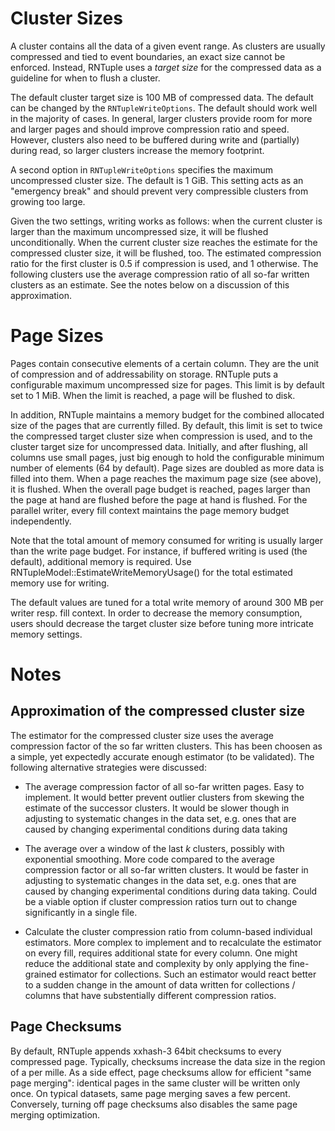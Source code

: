 Cluster Sizes
=============

A cluster contains all the data of a given event range.
As clusters are usually compressed and tied to event boundaries, an exact size cannot be enforced.
Instead, RNTuple uses a *target size* for the compressed data as a guideline for when to flush a cluster.

The default cluster target size is 100 MB of compressed data.
The default can be changed by the `RNTupleWriteOptions`.
The default should work well in the majority of cases.
In general, larger clusters provide room for more and larger pages and should improve compression ratio and speed.
However, clusters also need to be buffered during write and (partially) during read,
so larger clusters increase the memory footprint.

A second option in `RNTupleWriteOptions` specifies the maximum uncompressed cluster size.
The default is 1 GiB.
This setting acts as an "emergency break" and should prevent very compressible clusters from growing too large.

Given the two settings, writing works as follows:
when the current cluster is larger than the maximum uncompressed size, it will be flushed unconditionally.
When the current cluster size reaches the estimate for the compressed cluster size, it will be flushed, too.
The estimated compression ratio for the first cluster is 0.5 if compression is used, and 1 otherwise.
The following clusters use the average compression ratio of all so-far written clusters as an estimate.
See the notes below on a discussion of this approximation.


Page Sizes
==========

Pages contain consecutive elements of a certain column.
They are the unit of compression and of addressability on storage.
RNTuple puts a configurable maximum uncompressed size for pages.
This limit is by default set to 1 MiB.
When the limit is reached, a page will be flushed to disk.

In addition, RNTuple maintains a memory budget for the combined allocated size of the pages that are currently filled.
By default, this limit is set to twice the compressed target cluster size when compression is used,
and to the cluster target size for uncompressed data.
Initially, and after flushing, all columns use small pages,
just big enough to hold the configurable minimum number of elements (64 by default).
Page sizes are doubled as more data is filled into them.
When a page reaches the maximum page size (see above), it is flushed.
When the overall page budget is reached,
pages larger than the page at hand are flushed before the page at hand is flushed.
For the parallel writer, every fill context maintains the page memory budget independently.

Note that the total amount of memory consumed for writing is usually larger than the write page budget.
For instance, if buffered writing is used (the default), additional memory is required.
Use RNTupleModel::EstimateWriteMemoryUsage() for the total estimated memory use for writing.

The default values are tuned for a total write memory of around 300 MB per writer resp. fill context.
In order to decrease the memory consumption,
users should decrease the target cluster size before tuning more intricate memory settings.

Notes
=====

Approximation of the compressed cluster size
--------------------------------------------

The estimator for the compressed cluster size uses the average compression factor
of the so far written clusters.
This has been choosen as a simple, yet expectedly accurate enough estimator (to be validated).
The following alternative strategies were discussed:

  - The average compression factor of all so-far written pages.
    Easy to implement.
    It would better prevent outlier clusters from skewing the estimate of the successor clusters.
    It would be slower though in adjusting to systematic changes in the data set,
    e.g. ones that are caused by changing experimental conditions during data taking

  - The average over a window of the last $k$ clusters, possibly with exponential smoothing.
    More code compared to the average compression factor or all so-far written clusters.
    It would be faster in adjusting to systematic changes in the data set,
    e.g. ones that are caused by changing experimental conditions during data taking.
    Could be a viable option if cluster compression ratios turn out to change significantly in a single file.

  - Calculate the cluster compression ratio from column-based individual estimators.
    More complex to implement and to recalculate the estimator on every fill,
    requires additional state for every column.
    One might reduce the additional state and complexity by only applying the fine-grained estimator for collections.
    Such an estimator would react better to a sudden change in the amount of data written for collections / columns
    that have substentially different compression ratios.

Page Checksums
--------------

By default, RNTuple appends xxhash-3 64bit checksums to every compressed page.
Typically, checksums increase the data size in the region of a per mille.
As a side effect, page checksums allow for efficient "same page merging":
identical pages in the same cluster will be written only once.
On typical datasets, same page merging saves a few percent.
Conversely, turning off page checksums also disables the same page merging optimization.

